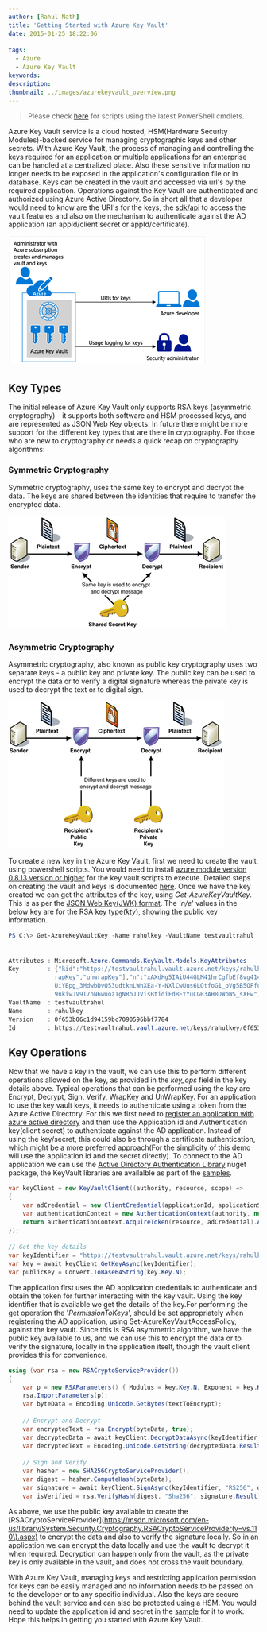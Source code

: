 ```yaml
---
author: [Rahul Nath]
title: 'Getting Started with Azure Key Vault'
date: 2015-01-25 18:22:06
  
tags:
  - Azure
  - Azure Key Vault
keywords:
description:
thumbnail: ../images/azurekeyvault_overview.png
---
```


> Please check [here](http://www.rahulpnath.com/blog/how-the-deprecation-of-switch-azuremode-affects-azure-key-vault/) for scripts using the latest PowerShell cmdlets.

Azure Key Vault service is a cloud hosted, HSM(Hardware Security Modules)-backed service for managing cryptographic keys and other secrets. With Azure Key Vault, the process of managing and controlling the keys required for an application or multiple applications for an enterprise can be handled at a centralized place. Also these sensitive information no longer needs to be exposed in the application's configuration file or in database. Keys can be created in the vault and accessed via url's by the required application. Operations against the Key Vault are authenticated and authorized using Azure Active Directory. So in short all that a developer would need to know are the URI's for the keys, the [sdk/api](https://msdn.microsoft.com/en-us/library/azure/dn903625.aspx) to access the vault features and also on the mechanism to authenticate against the AD application (an appId/client secret or appId/certificate).

<img class="center" alt="Azure Key Vault Overview" src="../images/azurekeyvault_overview.png" />

## Key Types

The initial release of Azure Key Vault only supports RSA keys (asymmetric cryptography) - it supports both software and HSM processed keys, and are represented as JSON Web Key objects. In future there might be more support for the different key types that are there in cryptography. For those who are new to cryptography or needs a quick recap on cryptography algorithms:

### **Symmetric Cryptography**

Symmetric cryptography, uses the same key to encrypt and decrypt the data. The keys are shared between the identities that require to transfer the encrypted data.

<img class="center" alt="Symmetric Encryption" src="../images/symmetric_encryption.png" />

### **Asymmetric Cryptography**
Asymmetric cryptography, also known as public key cryptography uses two separate keys - a public key and private key. The public key can be used to encrypt the data or to verify a digital signature whereas the private key is used to decrypt the text or to digital sign.

<img class="center" alt="Asymmetric Encryption" src="../images/asymmetric_encryption.png" />

To create a new key in the Azure Key Vault, first we need to create the vault, using powershell scripts. You would need to install [azure module version 0.8.13 version or higher](http://www.rahulpnath.com/blog/azure-key-vault-and-powershell-module-version/) for the key vault scripts to execute. Detailed steps on creating the vault and keys is documented [here](http://azure.microsoft.com/en-in/documentation/articles/key-vault-get-started/). Once we have the key created we can get the attributes of the key, using _Get-AzureKeyVaultKey_. This is as per the [JSON Web Key(JWK) format](https://tools.ietf.org/html/draft-ietf-jose-json-web-key-41#page-25). The '_n/e_' values in the below key are for the RSA key type(_kty_), showing the public key information.

```powershell
PS C:\> Get-AzureKeyVaultKey -Name rahulkey -VaultName testvaultrahul


Attributes : Microsoft.Azure.Commands.KeyVault.Models.KeyAttributes
Key        : {"kid":"https://testvaultrahul.vault.azure.net/keys/rahulkey/0f653b06c1d94159bc7090596bbf7784","kty":"RSA","key_ops":["encrypt","decrypt","sign","verify","w
             rapKey","unwrapKey"],"n":"xAXdHg5IAiU44GLM41hrCgfbEf8vg414lwIXBRHwPH-GTdQo3x5hMyvEtT26udcWLeRDDYGQxquuQ03ChXmXaE1Z8rdDpuaciJVoTB8wA_icr4Ww4ld0zuk9Nf31sVP-T_
             UiYBpg_3MdwbDvO53udtknLWnXEa-Y-NXlCwUus6LOtfoG1_oVg5B5OFfcW993Zb44C3ZMoOESa-fW0eT6OefBJOgXwGG5gB-zAB2D7uzhStu3Cp4OiFELQSAS4gpt2GCUI76YkTfq8jnIJ7bi5cYzUb-Sv2
             9nkiwJV9I7hN6wuoz1gNRoJJVisBtidiFd8EYYuCGB3AH8OWbWS_sXEw","e":"AQAB"}
VaultName  : testvaultrahul
Name       : rahulkey
Version    : 0f653b06c1d94159bc7090596bbf7784
Id         : https://testvaultrahul.vault.azure.net/keys/rahulkey/0f653b06c1d94159bc7090596bbf7784
```

## Key Operations

Now that we have a key in the vault, we can use this to perform different operations allowed on the key, as provided in the _key_ops_ field in the key details above. Typical operations that can be performed using the key are Encrypt, Decrypt, Sign, Verify, WrapKey and UnWrapKey. For an application to use the key vault keys, it needs to authenticate using a token from the Azure Active Directory. For this we first need to [register an application with azure active directory](http://azure.microsoft.com/en-us/documentation/articles/key-vault-get-started/#register) and then use the Application id and Authentication key(client secret) to authenticate against the AD application. Instead of using the key/secret, this could also be through a certificate authentication, which might be a more preferred approach(For the simplicity of this demo will use the application id and the secret directly). To connect to the AD application we can use the [Active Directory Authentication Library](https://www.nuget.org/packages/Microsoft.IdentityModel.Clients.ActiveDirectory/2.14.201151115) nuget package, the KeyVault libraries are availalble as part of the [samples](http://www.microsoft.com/en-us/download/details.aspx?id=45343).

```csharp
var keyClient = new KeyVaultClient((authority, resource, scope) =>
{
    var adCredential = new ClientCredential(applicationId, applicationSecret);
    var authenticationContext = new AuthenticationContext(authority, null);
    return authenticationContext.AcquireToken(resource, adCredential).AccessToken;
});

// Get the key details
var keyIdentifier = "https://testvaultrahul.vault.azure.net/keys/rahulkey/0f653b06c1d94159bc7090596bbf7784";
var key = await keyClient.GetKeyAsync(keyIdentifier);
var publicKey = Convert.ToBase64String(key.Key.N);
```

The application first uses the AD application credentials to authenticate and obtain the token for further interacting with the key vault. Using the key identifier that is available we get the details of the key.For performing the get operation the '_PermissionToKeys_', should be set appropriately when registering the AD application, using Set-AzureKeyVaultAccessPolicy, against the key vault. Since this is RSA asymmetric algorithm, we have the public key available to us, and we can use this to encrypt the data or to verify the signature, locally in the application itself, though the vault client provides this for convenience.

```csharp
using (var rsa = new RSACryptoServiceProvider())
{
    var p = new RSAParameters() { Modulus = key.Key.N, Exponent = key.Key.E };
    rsa.ImportParameters(p);
    var byteData = Encoding.Unicode.GetBytes(textToEncrypt);

    // Encrypt and Decrypt
    var encryptedText = rsa.Encrypt(byteData, true);
    var decryptedData = await keyClient.DecryptDataAsync(keyIdentifier, "RSA_OAEP", encryptedText);
    var decryptedText = Encoding.Unicode.GetString(decryptedData.Result);

    // Sign and Verify
    var hasher = new SHA256CryptoServiceProvider();
    var digest = hasher.ComputeHash(byteData);
    var signature = await keyClient.SignAsync(keyIdentifier, "RS256", digest);
    var isVerified = rsa.VerifyHash(digest, "Sha256", signature.Result);

```

As above, we use the public key available to create the [RSACryptoServiceProvider](https://msdn.microsoft.com/en-us/library/System.Security.Cryptography.RSACryptoServiceProvider(v=vs.110\).aspx) to encrypt the data and also to verify the signature locally. So in an application we can encrypt the data locally and use the vault to decrypt it when required. Decryption can happen only from the vault, as the private key is only available in the vault, and does not cross the vault boundary.

With Azure Key Vault, managing keys and restricting application permission for keys can be easily managed and no information needs to be passed on to the developer or to any specific individual. Also the keys are secure behind the vault service and can also be protected using a HSM. You would need to update the application id and secret in the [sample](https://github.com/rahulpnath/Blog/tree/master/AzureKeyVault) for it to work. Hope this helps in getting you started with Azure Key Vault.

